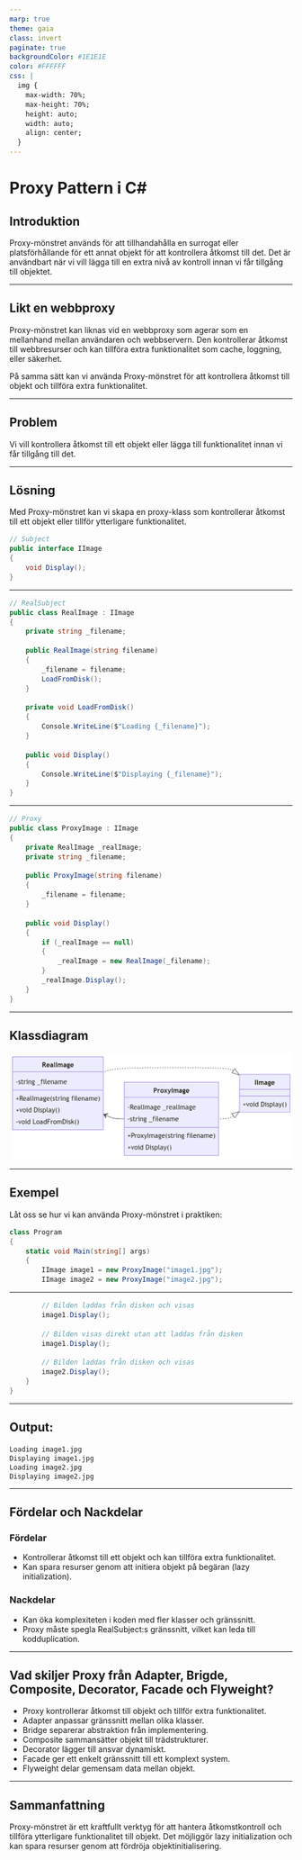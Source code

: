 ```yaml
---
marp: true
theme: gaia
class: invert
paginate: true
backgroundColor: #1E1E1E
color: #FFFFFF
css: |
  img {
    max-width: 70%;
    max-height: 70%;
    height: auto;
    width: auto;
    align: center;
  }
---
```


# Proxy Pattern i C#

## Introduktion

Proxy-mönstret används för att tillhandahålla en surrogat eller platsförhållande för ett annat objekt för att kontrollera åtkomst till det. Det är användbart när vi vill lägga till en extra nivå av kontroll innan vi får tillgång till objektet.

---

## Likt en webbproxy

Proxy-mönstret kan liknas vid en webbproxy som agerar som en mellanhand mellan användaren och webbservern. Den kontrollerar åtkomst till webbresurser och kan tillföra extra funktionalitet som cache, loggning, eller säkerhet.

På samma sätt kan vi använda Proxy-mönstret för att kontrollera åtkomst till objekt och tillföra extra funktionalitet.

---

## Problem

Vi vill kontrollera åtkomst till ett objekt eller lägga till funktionalitet innan vi får tillgång till det.

---

## Lösning

Med Proxy-mönstret kan vi skapa en proxy-klass som kontrollerar åtkomst till ett objekt eller tillför ytterligare funktionalitet.

```csharp
// Subject
public interface IImage
{
    void Display();
}
```

---

```csharp
// RealSubject
public class RealImage : IImage
{
    private string _filename;

    public RealImage(string filename)
    {
        _filename = filename;
        LoadFromDisk();
    }

    private void LoadFromDisk()
    {
        Console.WriteLine($"Loading {_filename}");
    }

    public void Display()
    {
        Console.WriteLine($"Displaying {_filename}");
    }
}
```

---

```csharp
// Proxy
public class ProxyImage : IImage
{
    private RealImage _realImage;
    private string _filename;

    public ProxyImage(string filename)
    {
        _filename = filename;
    }

    public void Display()
    {
        if (_realImage == null)
        {
            _realImage = new RealImage(_filename);
        }
        _realImage.Display();
    }
}
```

---

## Klassdiagram

![proxy](images/07_proxy.png)

---

## Exempel

Låt oss se hur vi kan använda Proxy-mönstret i praktiken:

```csharp
class Program
{
    static void Main(string[] args)
    {
        IImage image1 = new ProxyImage("image1.jpg");
        IImage image2 = new ProxyImage("image2.jpg");
```

---

```csharp
        // Bilden laddas från disken och visas
        image1.Display();

        // Bilden visas direkt utan att laddas från disken
        image1.Display();

        // Bilden laddas från disken och visas
        image2.Display();
    }
}
```

---

## Output:

```
Loading image1.jpg
Displaying image1.jpg
Loading image2.jpg
Displaying image2.jpg
```

---

## Fördelar och Nackdelar

### Fördelar

- Kontrollerar åtkomst till ett objekt och kan tillföra extra funktionalitet.
- Kan spara resurser genom att initiera objekt på begäran (lazy initialization).

### Nackdelar

- Kan öka komplexiteten i koden med fler klasser och gränssnitt.
- Proxy måste spegla RealSubject:s gränssnitt, vilket kan leda till kodduplication.

---

## Vad skiljer Proxy från Adapter, Brigde, Composite, Decorator, Facade och Flyweight?

- Proxy kontrollerar åtkomst till objekt och tillför extra funktionalitet.
- Adapter anpassar gränssnitt mellan olika klasser.
- Bridge separerar abstraktion från implementering.
- Composite sammansätter objekt till trädstrukturer.
- Decorator lägger till ansvar dynamiskt.
- Facade ger ett enkelt gränssnitt till ett komplext system.
- Flyweight delar gemensam data mellan objekt.

---

## Sammanfattning

Proxy-mönstret är ett kraftfullt verktyg för att hantera åtkomstkontroll och tillföra ytterligare funktionalitet till objekt. Det möjliggör lazy initialization och kan spara resurser genom att fördröja objektinitialisering.
